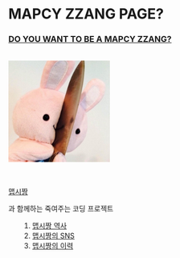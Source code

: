 
<html>

<head>
<!--  
<title>MAPCY ZZANG</title>
 title: 페이지 제목 -->
<meta charset="utf-8">
<!-- utf8 -->

</head>

<body>


<h1><strong>MAPCY ZZANG PAGE?

</h1></strong>


<h3><U><strong>DO YOU WANT TO BE A MAPCY ZZANG?

</U></h1></strong>
<!-- h1~h6: 글자크기
숫자 높을수록 작아진다 -->
<!-- <u>밑줄  -->
<!-- <strong> 굵은 글씨 -->


<p style="margin-top: 10px;: ">
	<!-- 단락 띄기 사이즈 조절 가능 -->


<br>
<!-- <br> 단락 하나 띄기 -->
<img src="knife_rabbit.jpg" width="40%">
<!-- 이미지<img src='' -->


</p>

<!-- <p>의 기능은 <b>와 같지만 <b>는 </b> 필용없음, <p>는 단락 처음,끝</p> 표시-->

<br>

<a href="https://www.youtube.com/watch?v=rKkNcd_svno"> 맵시짱</a>

과 함께하는 죽여주는 코딩 프로젝트 
<ul>
<ol> 
	<!-- <ol> 자동으로 목차 번호 생성 -->
<li><a href= "history.html">맵시짱 역사</li>
<li><a href= "sns">맵시짱의 SNS</li>
<li><a href= "cureer">맵시짱의 이력</li>
</ol>
<!-- 목차간의 경계 <ul> -->
</ul>




</body>
</html>
